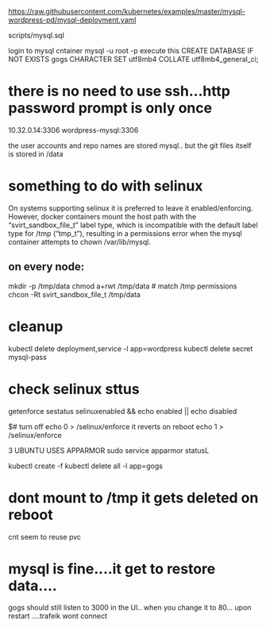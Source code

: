 https://raw.githubusercontent.com/kubernetes/examples/master/mysql-wordpress-pd/mysql-deployment.yaml

scripts/mysql.sql

login to mysql cntainer
mysql -u root -p
execute this
CREATE DATABASE IF NOT EXISTS gogs CHARACTER SET utf8mb4 COLLATE utf8mb4_general_ci;

# there is no need to use ssh...http password prompt is only once

10.32.0.14:3306
wordpress-mysql:3306

the user accounts and repo names are stored mysql..
but the git files itself is stored in /data 

# something to do with selinux

On systems supporting selinux it is preferred to leave it enabled/enforcing. However, docker containers mount the host path with the “svirt_sandbox_file_t” label type, which is incompatible with the default label type for /tmp (“tmp_t”), resulting in a permissions error when the mysql container attempts to chown /var/lib/mysql.

## on every node:
mkdir -p /tmp/data
chmod a+rwt /tmp/data  # match /tmp permissions
chcon -Rt svirt_sandbox_file_t /tmp/data

# cleanup
kubectl delete deployment,service -l app=wordpress
kubectl delete secret mysql-pass

# check selinux sttus
getenforce
sestatus
selinuxenabled && echo enabled || echo disabled

$# turn off
echo 0 > /selinux/enforce
it reverts on  reboot
echo 1 > /selinux/enforce

3 UBUNTU USES APPARMOR
 sudo service apparmor statusL

 kubectl create -f
 kubectl delete all -l app=gogs

 # dont mount to /tmp it gets deleted on reboot

 cnt seem to reuse pvc 

# mysql is fine....it get to restore data....

gogs should still listen to 3000 in the UI..
when you change it to 80... upon restart ....trafeik wont connect 